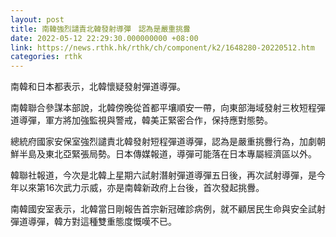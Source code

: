 ```yaml
---
layout: post
title: 南韓強烈譴責北韓發射導彈　認為是嚴重挑釁
date: 2022-05-12 22:29:30.000000000 +08:00
link: https://news.rthk.hk/rthk/ch/component/k2/1648280-20220512.htm
categories: rthk
---
```


南韓和日本都表示，北韓懷疑發射彈道導彈。

南韓聯合參謀本部說，北韓傍晚從首都平壤順安一帶，向東部海域發射三枚短程彈道導彈，軍方將加強監視與警戒，韓美正緊密合作，保持應對態勢。

總統府國家安保室強烈譴責北韓發射短程彈道導彈，認為是嚴重挑釁行為，加劇朝鮮半島及東北亞緊張局勢。日本傳媒報道，導彈可能落在日本專屬經濟區以外。

韓聯社報道，今次是北韓上星期六試射潛射彈道導彈五日後，再次試射導彈，是今年以來第16次武力示威，亦是南韓新政府上台後，首次發起挑釁。

南韓國安室表示，北韓當日剛報告首宗新冠確診病例，就不顧居民生命與安全試射彈道導彈，韓方對這種雙重態度慨嘆不已。
